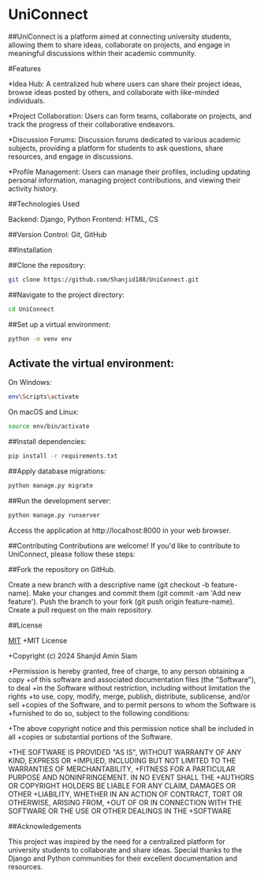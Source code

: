# UniConnect

##UniConnect is a platform aimed at connecting university students, allowing them to share ideas, collaborate on projects, and engage in meaningful discussions within their academic community.

#Features

*Idea Hub: A centralized hub where users can share their project ideas, browse ideas posted by others, and collaborate with like-minded individuals.

*Project Collaboration: Users can form teams, collaborate on projects, and track the progress of their collaborative endeavors.

*Discussion Forums: Discussion forums dedicated to various academic subjects, providing a platform for students to ask questions, share resources, and engage in discussions.

*Profile Management: Users can manage their profiles, including updating personal information, managing project contributions, and viewing their activity history.


##Technologies Used

Backend: Django, Python
Frontend: HTML, CS

##Version Control: Git, GitHub

##Installation

##Clone the repository:
```bash
git clone https://github.com/Shanjid188/UniConnect.git
````
##Navigate to the project directory:
```bash
cd UniConnect
```

##Set up a virtual environment:
```bash
python -m venv env
````
## Activate the virtual environment:
On Windows:
```bash
env\Scripts\activate
````

On macOS and Linux:
```bash
source env/bin/activate
```

##Install dependencies:
```bash
pip install -r requirements.txt
````


##Apply database migrations:
```bash
python manage.py migrate
```

##Run the development server:
```bash
python manage.py runserver
```

Access the application at http://localhost:8000 in your web browser.


##Contributing
Contributions are welcome! If you'd like to contribute to UniConnect, please follow these steps:

##Fork the repository on GitHub.

Create a new branch with a descriptive name (git checkout -b feature-name).
Make your changes and commit them (git commit -am 'Add new feature').
Push the branch to your fork (git push origin feature-name).
Create a pull request on the main repository.


##License

[MIT](https://choosealicense.com/licenses/mit/) 
+MIT License

+Copyright (c) 2024 Shanjid Amin Siam

+Permission is hereby granted, free of charge, to any person obtaining a copy
+of this software and associated documentation files (the "Software"), to deal
+in the Software without restriction, including without limitation the rights
+to use, copy, modify, merge, publish, distribute, sublicense, and/or sell
+copies of the Software, and to permit persons to whom the Software is
+furnished to do so, subject to the following conditions:

+The above copyright notice and this permission notice shall be included in all
+copies or substantial portions of the Software.

+THE SOFTWARE IS PROVIDED "AS IS", WITHOUT WARRANTY OF ANY KIND, EXPRESS OR
+IMPLIED, INCLUDING BUT NOT LIMITED TO THE WARRANTIES OF MERCHANTABILITY,
+FITNESS FOR A PARTICULAR PURPOSE AND NONINFRINGEMENT. IN NO EVENT SHALL THE
+AUTHORS OR COPYRIGHT HOLDERS BE LIABLE FOR ANY CLAIM, DAMAGES OR OTHER
+LIABILITY, WHETHER IN AN ACTION OF CONTRACT, TORT OR OTHERWISE, ARISING FROM,
+OUT OF OR IN CONNECTION WITH THE SOFTWARE OR THE USE OR OTHER DEALINGS IN THE
+SOFTWARE

##Acknowledgements

This project was inspired by the need for a centralized platform for university students to collaborate and share ideas.
Special thanks to the Django and Python communities for their excellent documentation and resources.







